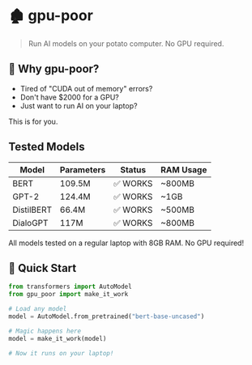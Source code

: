 # 🏚️ gpu-poor

> Run AI models on your potato computer. No GPU required.

## 🎯 Why gpu-poor?

- Tired of "CUDA out of memory" errors?
- Don't have $2000 for a GPU?
- Just want to run AI on your laptop?

This is for you.

## Tested Models

| Model | Parameters | Status | RAM Usage |
|-------|------------|--------|-----------|
| BERT | 109.5M | ✅ WORKS | ~800MB |
| GPT-2 | 124.4M | ✅ WORKS | ~1GB |
| DistilBERT | 66.4M | ✅ WORKS | ~500MB |
| DialoGPT | 117M | ✅ WORKS | ~800MB |

All models tested on a regular laptop with 8GB RAM. No GPU required!

## 🚀 Quick Start
```python
from transformers import AutoModel
from gpu_poor import make_it_work

# Load any model
model = AutoModel.from_pretrained("bert-base-uncased")

# Magic happens here
model = make_it_work(model)

# Now it runs on your laptop!